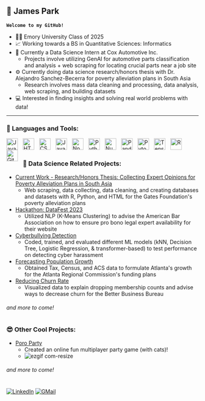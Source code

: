 ## 🐧 James Park
**`Welcome to my GitHub!`**

- 🙋‍♂️ Emory University Class of 2025
- 📈 Working towards a BS in Quantitative Sciences: Informatics
- 🚗 Currently a Data Science Intern at Cox Automotive Inc.
  - Projects involve utilizing GenAI for automotive parts classification and analysis + web scraping for locating crucial parts near a job site
- ⚙️ Currently doing data science research/honors thesis with Dr. Alejandro Sanchez-Becerra for poverty alleviation plans in South Asia
  - Research involves mass data cleaning and processing, data analysis, web scraping, and building datasets
- 💻 Interested in finding insights and solving real world problems with data!

- - -
### 🤖 Languages and Tools:
<img align="left" alt="Java" width="30px" style="padding-right:10px;" src="https://cdn.jsdelivr.net/gh/devicons/devicon/icons/java/java-original.svg"/>
<img align="left" alt="HTML" width="30px" style="padding-right:10px;" src="https://cdn.jsdelivr.net/gh/devicons/devicon/icons/html5/html5-plain.svg" />
<img align="left" alt="CSS" width="30px" style="padding-right:10px;" src="https://cdn.jsdelivr.net/gh/devicons/devicon/icons/css3/css3-plain.svg" />
<img align="left" alt="JavaScript" width="30px" style="padding-right:10px;" src="https://cdn.jsdelivr.net/gh/devicons/devicon/icons/javascript/javascript-plain.svg" />
<img align="left" alt="NodeJS" width="30px" style="padding-right:10px;" src="https://cdn.jsdelivr.net/gh/devicons/devicon/icons/nodejs/nodejs-original.svg" />
<img align="left" alt="Python" width="30px" style="padding-right:10px;" src="https://cdn.jsdelivr.net/gh/devicons/devicon/icons/python/python-plain.svg" />
<img align="left" alt="Numpy" width="30px" style="padding-right:10px;" src="https://cdn.jsdelivr.net/gh/devicons/devicon/icons/numpy/numpy-original.svg" />
<img align="left" alt="Pandas" width="30px" style="padding-right:10px;" src="https://cdn.jsdelivr.net/gh/devicons/devicon/icons/pandas/pandas-original.svg" />
<img align="left" alt="Pytorch" width="30px" style="padding-right:10px;" src="https://cdn.jsdelivr.net/gh/devicons/devicon/icons/pytorch/pytorch-original.svg" />
<img align="left" alt="Tensorflow" width="30px" style="padding-right:10px;" src="https://cdn.jsdelivr.net/gh/devicons/devicon/icons/tensorflow/tensorflow-original.svg" />
<img align="left" alt="R" width="30px" style="padding-right:10px;" src="https://cdn.jsdelivr.net/gh/devicons/devicon/icons/r/r-original.svg" />
<img align="left" alt="GitHub" width="30px" style="padding-right:10px;" src="https://cdn.jsdelivr.net/gh/devicons/devicon/icons/github/github-original.svg" />
<br />

#

### 🚀 Data Science Related Projects:
- [Current Work - Research/Honors Thesis: Collecting Expert Opinions for Poverty Alleviation Plans in South Asia](https://github.com/jspgr33n/QTM-Research)
  - Web scraping, data collecting, data cleaning, and creating databases and datasets with R, Python, and HTML for the Gates Foundation's poverty alleviation plans
- [Hackathon: DataFest 2023](https://github.com/jspgr33n/DataFest-23)
  - Utilized NLP (K-Means Clustering) to advise the American Bar Association on how to ensure pro bono legal expert availability for their website
- [Cyberbullying Detection](https://github.com/jspgr33n/Cyberbullying-Detection)
  - Coded, trained, and evaluated different ML models (kNN, Decision Tree, Logistic Regression, & transformer-based) to test performance on detecting cyber harassment
- [Forecasting Population Growth](https://github.com/jspgr33n/Forecasting-Growth)
  - Obtained Tax, Census, and ACS data to formulate Atlanta's growth for the Atlanta Regional Commission's funding plans
- [Reducing Churn Rate](https://github.com/jspgr33n/Reducing-Churn)
  - Visualized data to explain dropping membership counts and advise ways to decrease churn for the Better Business Bureau
    
###### and more to come!

#

### 😎 Other Cool Projects:
- [Poro Party](https://github.com/jspgr33n/Poro-Party)
  - Created an online fun multiplayer party game (with cats)!
  - ![ezgif com-resize](https://github.com/jspgr33n/jspgr33n/assets/70019194/7511a40d-e2a4-4c2f-afa0-a45298997250)
###### and more to come!

#

[![LinkedIn](https://img.shields.io/badge/LinkedIn-0077B5?style=for-the-badge&logo=linkedin&logoColor=white)](https://www.linkedin.com/in/jin-seok-park/)
[![GMail](https://img.shields.io/badge/Gmail-D14836?style=for-the-badge&logo=gmail&logoColor=white)](mailto:james.park@emory.edu)




